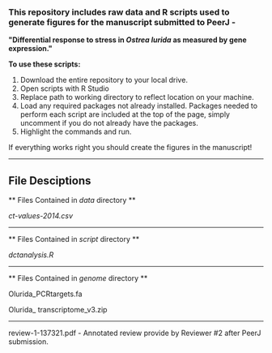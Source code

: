 
###  This repository includes raw data and R scripts used to generate figures for the manuscript submitted to PeerJ - 

**"Differential response to stress in *Ostrea lurida* as measured by gene expression."**



**To use these scripts:**

1. Download the entire repository to your local drive. 
2. Open scripts with R Studio
3. Replace path to working directory to reflect location on your machine.
4. Load any required packages not already installed. Packages needed to perform each script are included at the top of the page, simply uncomment if you do not already have the packages.
6. Highlight the commands and run. 

If everything works right you should create the figures in the manuscript!

---

## File Desciptions

** Files Contained in _data_ directory **

_ct-values-2014.csv_
          
--- 
** Files Contained in _script_ directory **

_dctanalysis.R_

--- 
** Files Contained in _genome_ directory **

Olurida_PCRtargets.fa

Olurida_ transcriptome_v3.zip

---
review-1-137321.pdf - Annotated review provide by Reviewer #2 after PeerJ submission.
